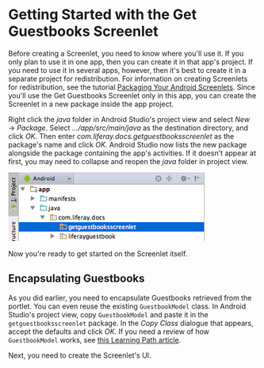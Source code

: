 # Getting Started with the Get Guestbooks Screenlet

Before creating a Screenlet, you need to know where you'll use it. If you only 
plan to use it in one app, then you can create it in that app's project. If you 
need to use it in several apps, however, then it's best to create it in a 
separate project for redistribution. For information on creating Screenlets for 
redistribution, see the tutorial 
[Packaging Your Android Screenlets](/develop/tutorials/-/knowledge_base/6-2/packaging-your-android-screenlets).
Since you'll use the Get Guestbooks Screenlet only in this app, you can create 
the Screenlet in a new package inside the app project. 

Right click the *java* folder in Android Studio's project view and select 
*New* &rarr; *Package*. Select *.../app/src/main/java* as the destination 
directory, and click *OK*. Then enter *com.liferay.docs.getguestbooksscreenlet* 
as the package's name and click *OK*. Android Studio now lists the new package 
alongside the package containing the app's activities. If it doesn't appear at 
first, you may need to collapse and reopen the *java* folder in project view.

![Figure 1: The new package for the Get Guestbooks Screenlet is highlighted.](../../images/android-guestbooks-screenlet-package.png)

Now you're ready to get started on the Screenlet itself.

## Encapsulating Guestbooks

As you did earlier, you need to encapsulate Guestbooks retrieved from the 
portlet. You can even reuse the existing `GuestbookModel` class. In Android 
Studio's project view, copy `GuestbookModel` and paste it in the 
`getguestbooksscreenlet` package. In the *Copy Class* dialogue that appears, 
accept the defaults and click *OK*. If you need a review of how `GuestbookModel` 
works, see 
[this Learning Path article](http://www.liferay.com/).

Next, you need to create the Screenlet's UI.